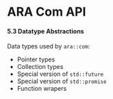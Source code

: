 # ARA Com API


#### 5.3 Datatype Abstractions

Data types used by `ara::com`:

* Pointer types
* Collection types
* Special version of `std::future`
* Special version of `std::promise`
* Function wrapers
